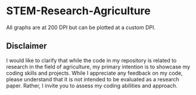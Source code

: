 # STEM-Research-Agriculture

All graphs are at 200 DPI but can be plotted at a custom DPI.

## Disclaimer

I would like to clarify that while the code in my repository is related to research in the field of agriculture, my primary intention is to showcase my coding skills and projects. While I appreciate any feedback on my code, please understand that it is not intended to be evaluated as a research paper. Rather, I invite you to assess my coding abilities and approach.
